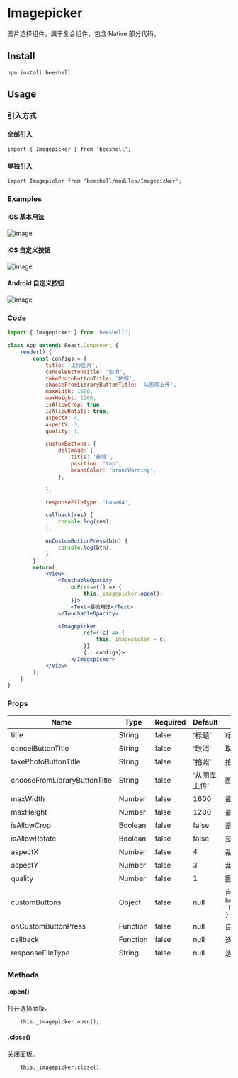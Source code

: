 # Imagepicker

图片选择组件，属于复合组件，包含 Native 部分代码。


## Install

```
npm install beeshell 
```

## Usage

### 引入方式
#### 全部引入
```
import { Imagepicker } from 'beeshell';
```
#### 单独引入

```
import Imagepicker from 'beeshell/modules/Imagepicker';
```

### Examples

#### iOS 基本用法
![image](../images/Imagepicker/1.gif)

#### iOS 自定义按钮
![image](../images/Imagepicker/2.gif)

#### Android 自定义按钮
![image](../images/Imagepicker/3.gif)

### Code

```jsx
import { Imagepicker } from 'beeshell';

class App extends React.Component {
    render() {
        const configs = {
            title: '上传图片',
            cancelButtonTitle: '取消',
            takePhotoButtonTitle: '拍照',
            chooseFromLibraryButtonTitle: '从图库上传',
            maxWidth: 1600,
            maxHeight: 1200,
            isAllowCrop: true,
            isAllowRotate: true,
            aspectX: 4,
            aspectY: 3,
            quality: 1,

            customButtons: {
                delImage: {
                    title: '删除',
                    position: 'top',
                    brandColor: 'brandWarning',
                },

            },

            responseFileType: 'base64',

            callback(res) {
                console.log(res);
            },

            onCustomButtonPress(btn) {
                console.log(btn);
            }
        }
        return(
            <View>
                <TouchableOpacity
                    onPress={() => {
                        this._imagepicker.open();
                    }}>
                    <Text>基础用法</Text>
                </TouchableOpacity>

                <Imagepicker
                        ref={(c) => {
                            this._imagepicker = c;
                        }}
                        {...configs}>
                    </Imagepicker>
            </View>
        );
    }
}


```

### Props

| Name | Type | Required | Default | Description |
| ---- | ---- | ---- | ---- | ---- |
| title | String | false | '标题' | 标题文案 |
| cancelButtonTitle | String | false | '取消' | 取消按钮文案 |
| takePhotoButtonTitle | String | false | '拍照' | 拍照按钮文案 |
| chooseFromLibraryButtonTitle | String | false | '从图库上传' | 图库选择文案 |
| maxWidth | Number | false | 1600 | 最大宽度 |
| maxHeight | Number | false | 1200 | 最大高度 |
| isAllowCrop | Boolean | false | false | 是否可以裁剪 |
| isAllowRotate | Boolean | false | false | 是否可以旋转 |
| aspectX | Number | false | 4 | 裁剪宽 |
| aspectY | Number | false | 3 | 裁剪高 |
| quality | Number | false | 1 | 图片质量，值为小数 |
| customButtons | Object | false | null | 自定义按钮 `{ title: '按钮文案', position: 'top/bottom', brandColor: 'brandWarning/brandSuccess/brandDanger/brandInfo/brandPrimary' }` |
| onCustomButtonPress | Function | false | null | 自定义按钮点击回调 |
| callback | Function | false | null | 选择图片成功后的回调 |
| responseFileType | String | false | null | 选择图片成功后返回的文件的类型，如 'base64' |

### Methods

#### .open()

打开选择面板。

```
    this._imagepicker.open();
```

#### .close()

关闭面板。

```
    this._imagepicker.close();
```
